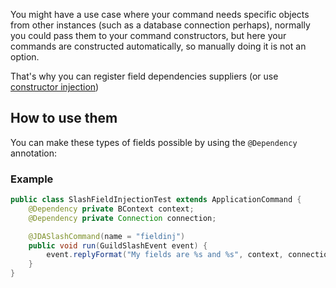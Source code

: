You might have a use case where your command needs specific objects from other instances (such as a database connection perhaps), normally you could pass them to your command constructors, but here your commands are constructed automatically, so manually doing it is not an option.

That's why you can register field dependencies suppliers (or use [constructor injection](./Constructor-injection.md))

## How to use them

You can make these types of fields possible by using the `@Dependency` annotation:

### Example

```java
public class SlashFieldInjectionTest extends ApplicationCommand {
	@Dependency private BContext context;
	@Dependency private Connection connection;

	@JDASlashCommand(name = "fieldinj")
	public void run(GuildSlashEvent event) {
		event.replyFormat("My fields are %s and %s", context, connection).queue();
	}
}
```